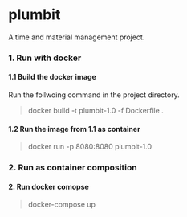 # plumbit
A time and material management project.

### 1. Run with docker

#### 1.1 Build the docker image
Run the follwoing command in the project directory.
> docker build -t plumbit-1.0  -f Dockerfile .

#### 1.2 Run the image from 1.1 as container
> docker run -p 8080:8080 plumbit-1.0


### 2. Run as container composition

#### 2. Run docker comopse
> docker-compose up